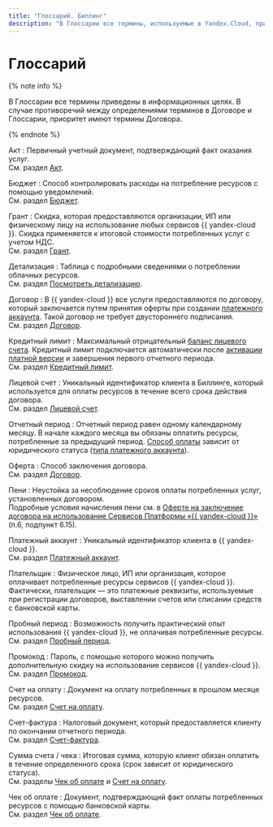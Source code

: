 ```yaml
---
title: "Глоссарий. Биллинг"
description: "В Глоссарии все термины, используемые в Yandex.Cloud, приведены в информационных целях. Дано описание следующих терминов – акт, грант, детализация, договор, кредитный лимит, лицевой счет, отчетный период, оферта, пени, платежный аккаунт, плательщик, пробный период и другие. В случае противоречий между определениями терминов в Договоре и Глоссарии, приоритет имеют термины Договора."
---
```


# Глоссарий

{% note info %}

В Глоссарии все термины приведены в информационных целях. В случае противоречий между определениями терминов в Договоре и Глоссарии, приоритет имеют термины Договора.

{% endnote %}


Акт
:   Первичный учетный документ, подтверждающий факт оказания услуг.
<br/>См. раздел [Акт](act.md).

Бюджет
:   Способ контролировать расходы на потребление ресурсов с помощью уведомлений.
<br/>См. раздел [Бюджет](budget.md).

Грант
:   Скидка, которая предоставляются организации, ИП или физическому лицу на использование любых сервисов {{ yandex-cloud }}. Скидка применяется к итоговой стоимости потребленных услуг с учетом НДС.
<br/>См. раздел [Грант](bonus-account.md).

Детализация
:   Таблица с подробными сведениями о потреблении облачных ресурсов.
<br/>См. раздел [Посмотреть детализацию](../operations/check-charges.md).

Договор
:   В {{ yandex-cloud }} все услуги предоставляются по договору, который заключается путем принятия оферты при создании [платежного аккаунта](billing-account.md). Такой договор не требует двустороннего подписания.
<br/>См. раздел [Договор](contract.md).

Кредитный лимит
:  Максимальный отрицательный [баланс лицевого счета](../concepts/personal-account.md#balance). Кредитный лимит подключается автоматически после [активации платной версии](../operations/activate-commercial.md) и завершения первого отчетного периода.
<br/>См. раздел [Кредитный лимит](credit-limit.md).

Лицевой счет
:   Уникальный идентификатор клиента в Биллинге, который используется для оплаты ресурсов в течение всего срока действия договора.
<br/>См. раздел [Лицевой счет](personal-account.md).


Отчетный период
:   Отчетный период равен одному календарному месяцу. В начале каждого месяца вы обязаны оплатить ресурсы, потребленные за предыдущий период. [Способ оплаты](../payment/payment-methods.md) зависит от юридического статуса ([типа платежного аккаунта](../concepts/billing-account.md#ba-types)).

Оферта
:   Способ заключения договора.
<br/>См. раздел [Договор](contract.md).


Пени
: Неустойка за несоблюдение сроков оплаты потребленных услуг, установленных договором.
<br/>Подробные условия начисления пени см. в [Оферте на заключение договора на использование Сервисов Платформы «{{ yandex-cloud }}»](https://yandex.ru/legal/cloud_oferta/) (п.6, подпункт 6.15).


Платежный аккаунт
:   Уникальный идентификатор клиента в {{ yandex-cloud }}.
<br/>См. раздел [Платежный аккаунт](billing-account.md).

Плательщик
:   Физическое лицо, ИП или организация, которое оплачивает потребленные ресурсы сервисов {{ yandex-cloud }}. Фактически, плательщик — это платежные реквизиты, используемые при регистрации договоров, выставлении счетов или списании средств с банковской карты.

Пробный период
:   Возможность получить практический опыт использования {{ yandex-cloud }}, не оплачивая потребленные ресурсы.
<br/>См. раздел [Пробный период](trial-period.md).

Промокод
:   Пароль, с помощью которого можно получить дополнительную скидку на использование сервисов {{ yandex-cloud }}.
<br/>См. раздел [Промокод](promo-code.md).

Счет на оплату
:   Документ на оплату потребленных в прошлом месяце ресурсов.
<br/>См. раздел [Счет на оплату](bill.md).

Счет-фактура
:   Налоговый документ, который предоставляется клиенту по окончании отчетного периода.
<br/>См. раздел [Счет-фактура](invoice.md).


Сумма счета / чека
:   Итоговая сумма, которую клиент обязан оплатить в течение определенного срока (срок зависит от юридического статуса).
<br/>См. разделы [Чек об оплате](individual-bill.md) и [Счет на оплату](bill.md).

Чек об оплате
:   Документ, подтверждающий факт оплаты потребленных ресурсов с помощью банковской карты.
<br/>См. раздел [Чек об оплате](individual-bill.md).

